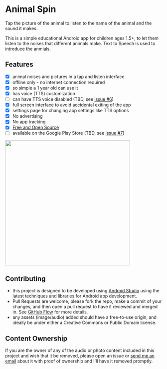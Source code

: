 # Animal Spin

Tap the picture of the animal to listen to the name of the animal and the sound it makes.

This is a simple educational Android app for children ages 1.5+, to let them listen to the noises that different animals make. Text to Speech is used to introduce the anmials.

## Features

- [x] animal noises and pictures in a tap and listen interface
- [x] offline only - no internet connection required
- [x] so simple a 1 year old can use it
- [x] has voice (TTS) customization
- [ ] can have TTS voice disabled (TBD, see [issue #6](https://github.com/Kyle-Falconer/AnimalSpin/issues/6))
- [X] full screen interface to avoid accidental exiting of the app
- [X] settings page for changing app settings like TTS options
- [x] No advertising
- [X] No app tracking
- [x] [Free and Open Source](https://www.gnu.org/philosophy/floss-and-foss.en.html)
- [ ] available on the Google Play Store (TBD, see [issue #7](https://github.com/Kyle-Falconer/AnimalSpin/issues/7))

<img src=".github/Screenshot_20221106_155222.png"  width="400"/>


## Contributing

* this project is designed to be developed using [Android Studio](https://developer.android.com/studio) using the latest techniques and libraries for Android app development.
* Pull Requests are welcome, please fork the repo, make a commit of your changes, and then open a pull request to have it reviewed and merged in. See [GitHub Flow](https://docs.github.com/en/get-started/quickstart/github-flow) for more details.
* any assets (image/audio) added should have a free-to-use origin, and ideally be under either a Creative Commons or Public Domain license.


## Content Ownership
If you are the owner of any of the audio or photo content included in this project and wish that it be removed, please open an issue or <a href="mailto:kfalconer@gmail.com?subject=Content takedown request for Animal Spin App!">send me an email</a> about it with proof of ownership and I'll have it removed promptly.
